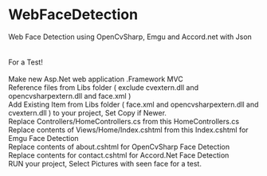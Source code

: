 # WebFaceDetection
Web Face Detection using OpenCvSharp, Emgu  and Accord.net with Json
<br>
<br>
<br>
For a Test!
<br>
<br>
Make new Asp.Net web application .Framework MVC
<br>
Reference files from Libs folder ( exclude cvextern.dll and opencvsharpextern.dll and face.xml )
<br>
Add Existing Item from Libs folder ( face.xml and opencvsharpextern.dll and cvextern.dll ) to your project, Set Copy if Newer.
<br>
Replace Controllers/HomeControllers.cs from this HomeControllers.cs
<br>
Replace contents of Views/Home/Index.cshtml from this Index.cshtml for Emgu Face Detection
<br>
Replace contents of about.cshtml for OpenCvSharp Face Detection
<br>
Replace contents for contact.cshtml for Accord.Net Face Detection
<br>
RUN your project, Select Pictures with seen face for a test.
